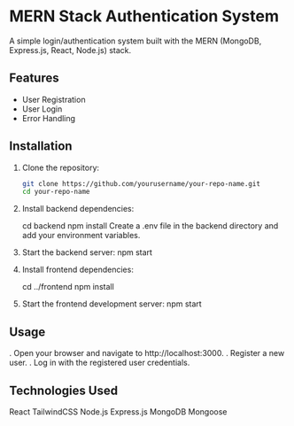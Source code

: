# MERN Stack Authentication System

A simple login/authentication system built with the MERN (MongoDB, Express.js, React, Node.js) stack.

## Features

- User Registration
- User Login
- Error Handling

## Installation

1. Clone the repository:

   ```sh
   git clone https://github.com/yourusername/your-repo-name.git
   cd your-repo-name

   ```

2. Install backend dependencies:

   cd backend
   npm install
   Create a .env file in the backend directory and add your environment variables.

3. Start the backend server:
   npm start

4. Install frontend dependencies:

   cd ../frontend
   npm install

5. Start the frontend development server:
   npm start

## Usage

. Open your browser and navigate to http://localhost:3000.
. Register a new user.
. Log in with the registered user credentials.

## Technologies Used

React
TailwindCSS
Node.js
Express.js
MongoDB
Mongoose
